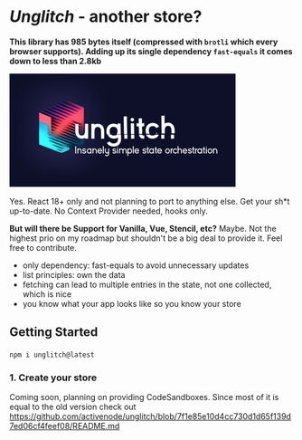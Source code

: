 # _Unglitch_ - another store?

**This library has 985 bytes itself (compressed with `brotli` which every browser supports).
Adding up its single dependency `fast-equals` it comes down to less than 2.8kb**

<img src="./logo.jpg" width="400px" 
style="max-width: 100%" alt="" />

Yes. React 18+ only and not planning to port to anything else. Get your sh\*t up-to-date. No Context Provider needed, hooks only.

**But will there be Support for Vanilla, Vue, Stencil, etc?**
Maybe. Not the highest prio on my roadmap but shouldn't be a big deal to provide it. Feel free to contribute.

- only dependency: fast-equals to avoid unnecessary updates
- list principles: own the data
- fetching can lead to multiple entries in the state, not one collected, which is nice
- you know what your app looks like so you know your store

## Getting Started

`npm i unglitch@latest`

### 1. Create your store

Coming soon, planning on providing CodeSandboxes. Since most of it is equal to the old version check out https://github.com/activenode/unglitch/blob/7f1e85e10d4cc730d1d65f139d7ed06cf4feef08/README.md
